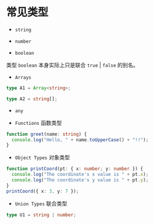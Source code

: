 # 常见类型

- `string`

- `number`

- `boolean`

类型 `boolean` 本身实际上只是联合 `true` | `false` 的别名。

- `Arrays`

```ts
type A1 = Array<string>;

type A2 = string[];
```

- `any`

- `Functions` 函数类型

```ts
function greet(name: string) {
  console.log("Hello, " + name.toUpperCase() + "!!");
}
```

- `Object Types` 对象类型

```ts
function printCoord(pt: { x: number; y: number }) {
  console.log("The coordinate's x value is " + pt.x);
  console.log("The coordinate's y value is " + pt.y);
}
printCoord({ x: 3, y: 7 });
```

- `Union Types` 联合类型

```ts
type U1 = string | number;
```
